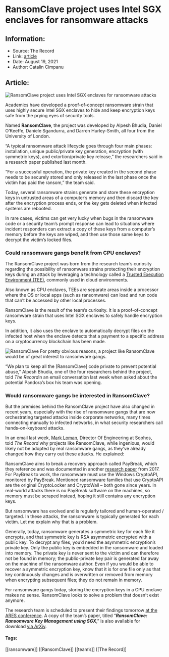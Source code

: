 # RansomClave project uses Intel SGX enclaves for ransomware attacks
### 

## Information:
+ Source: The Record
+ Link: [article](https://therecord.media/ransomclave-project-uses-intel-sgx-enclaves-for-ransomware-attacks/)
+ Date: August 19, 2021
+ Author: Catalin Cimpanu


## Article:
![RansomClave project uses Intel SGX enclaves for ransomware attacks](https://therecord.media/wp-content/uploads/2021/08/CPU-silicon-map.jpg)

Academics have developed a proof-of-concept ransomware strain that uses highly secure Intel SGX enclaves to hide and keep encryption keys safe from the prying eyes of security tools.


Named **RansomClave**, the project was developed by Alpesh Bhudia, Daniel O’Keeffe, Daniele Sgandurra, and Darren Hurley-Smith, all four from the University of London.


“A typical ransomware attack lifecycle goes through four main phases: installation, unique public/private key generation, encryption (with symmetric keys), and extortion/private key release,” the researchers said in a research paper published last month.


“For a successful operation, the private key created in the second phase needs to be securely stored and only released in the last phase once the victim has paid the ransom,” the team said.


Today, several ransomware strains generate and store these encryption keys in untrusted areas of a computer’s memory and then discard the key after the encryption process ends, or the key gets deleted when infected systems are rebooted.


In rare cases, victims can get very lucky when bugs in the ransomware code or a security team’s prompt response can lead to situations where incident responders can extract a copy of these keys from a computer’s memory before the keys are wiped, and then use those same keys to decrypt the victim’s locked files.


### Could ransomware gangs benefit from CPU enclaves?


The RansomClave project was born from the research team’s curiosity regarding the possibility of ransomware strains protecting their encryption keys during an attack by leveraging a technology called a [Trusted Execution Environment (TEE)](https://en.wikipedia.org/wiki/Trusted_execution_environment), commonly used in cloud environments.


Also known as CPU enclaves, TEEs are separate areas inside a processor where the OS or local apps (such as ransomware) can load and run code that can’t be accessed by other local processes.


RansomClave is the result of the team’s curiosity. It is a proof-of-concept ransomware strain that uses Intel SGX enclaves to safely handle encryption keys.


In addition, it also uses the enclave to automatically decrypt files on the infected host when the enclave detects that a payment to a specific address on a cryptocurrency blockchain has been made.


![RansomClave](https://www-therecord.recfut.com/wp-content/uploads/2021/08/RansomClave.png)
For pretty obvious reasons, a project like RansomClave would be of great interest to ransomware gangs.


“We plan to keep all the [RansomClave] code private to prevent potential abuse,” Alpesh Bhudia, one of the four researchers behind the project, told *The Record*in an email conversation last week when asked about the potential Pandora’s box his team was opening.


### Would ransomware gangs be interested in RansomClave?


But the premises behind the RansomClave project have also changed in recent years, especially with the rise of ransomware gangs that are now orchestrating targeted attacks inside corporate networks, many times connecting manually to infected networks, in what security researchers call hands-on-keyboard attacks.


In an email last week, [Mark Loman](https://www.linkedin.com/in/markloman/), Director Of Engineering at Sophos, told *The Record* why projects like RansomClave, while ingenious, would likely not be adopted by real ransomware gangs, as they’ve already changed how they carry out these attacks. He explained:


RansomClave aims to break a recovery approach called PayBreak, which they reference and was documented in another [research paper](https://seclab.bu.edu/people/gianluca/papers/ransomware-ASIACCS2017.pdf) from 2017. For PayBreak to work, the ransomware must use the Windows CryptoAPI, monitored by PayBreak. Mentioned ransomware families that use CryptoAPI are the original CryptoLocker and CryptoWall – both gone since years. In real-world attacks there is no PayBreak software on the machines, so memory must be scraped instead, hoping it still contains any encryption keys.  
  
But ransomware has evolved and is regularly tailored and human-operated / targeted. In these attacks, the ransomware is typically generated for each victim. Let me explain why that is a problem.  
  
Generally, today, ransomware generates a symmetric key for each file it encrypts, and that symmetric key is RSA asymmetric encrypted with a public key. To decrypt any files, you’d need the asymmetric encryption’s private key. Only the public key is embedded in the ransomware and loaded into memory. The private key is never sent to the victim and can therefore not be found in memory; the public-private key pair is generated far away on the machine of the ransomware author. Even if you would be able to recover a symmetric encryption key, know that it is for one file only as that key continuously changes and is overwritten or removed from memory when encrypting subsequent files; they do not remain in memory.  
  
For ransomware gangs today, storing the encryption keys in a CPU enclave makes no sense. RansomClave looks to solve a problem that doesn’t exist anymore.


The research team is scheduled to present their findings tomorrow [at the ARES conference](https://www.ares-conference.eu/conference-2021/detailed-program/). A copy of the team’s paper, titled “***RansomClave: Ransomware Key Management using SGX***,” is also available for download [via ArXiv](https://arxiv.org/abs/2107.09470).





#### Tags:
[[ransomware]] [[RansomClave]] [[team’s]] [[The Record]]
